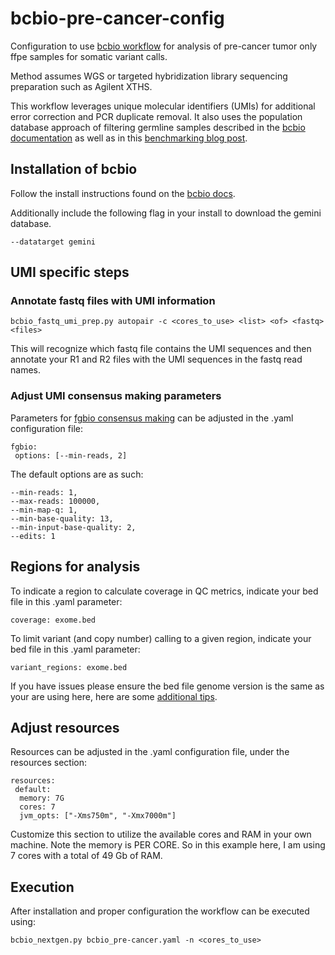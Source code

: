# bcbio-pre-cancer-config

Configuration to use [bcbio workflow](https://bcbio-nextgen.readthedocs.io/en/latest/contents/pipelines.html#cancer-variant-calling) for analysis of pre-cancer tumor only ffpe samples for somatic variant calls.

Method assumes WGS or targeted hybridization library sequencing preparation such as Agilent XTHS.

This workflow leverages unique molecular identifiers (UMIs) for additional error correction and PCR duplicate removal. It also uses the population database approach of filtering germline samples described in the [bcbio documentation](https://bcbio-nextgen.readthedocs.io/en/latest/contents/pipelines.html#cancer-variant-calling) as well as in this [benchmarking blog post](http://bcb.io/2015/03/05/cancerval/).

## Installation of bcbio

Follow the install instructions found on the [bcbio docs](https://bcbio-nextgen.readthedocs.io/en/latest/contents/installation.html).

Additionally include the following flag in your install to download the gemini database.
```
--datatarget gemini
```

## UMI specific steps
### Annotate fastq files with UMI information

```
bcbio_fastq_umi_prep.py autopair -c <cores_to_use> <list> <of> <fastq> <files>
```

This will recognize which fastq file contains the UMI sequences and then annotate your R1 and R2 files with the UMI sequences in the fastq read names.

### Adjust UMI consensus making parameters

Parameters for [fgbio consensus making](http://fulcrumgenomics.github.io/fgbio/tools/latest/CallMolecularConsensusReads.html) can be adjusted in the .yaml configuration file:
```
fgbio:
 options: [--min-reads, 2]
```

The default options are as such:
```
--min-reads: 1,
--max-reads: 100000,
--min-map-q: 1,
--min-base-quality: 13,
--min-input-base-quality: 2,
--edits: 1
```

## Regions for analysis

To indicate a region to calculate coverage in QC metrics, indicate your bed file in this .yaml parameter:
```
coverage: exome.bed
```

To limit variant (and copy number) calling to a given region, indicate your bed file in this .yaml parameter:

```
variant_regions: exome.bed
```

If you have issues please ensure the bed file genome version is the same as your are using here, here are some [additional tips](https://bcbio-nextgen.readthedocs.io/en/latest/contents/configuration.html#input-file-preparation).

## Adjust resources

Resources can be adjusted in the .yaml configuration file, under the resources section:

```
resources:
 default:
  memory: 7G
  cores: 7
  jvm_opts: ["-Xms750m", "-Xmx7000m"]
```

Customize this section to utilize the available cores and RAM in your own machine. Note the memory is PER CORE. So in this example here, I am using 7 cores with a total of 49 Gb of RAM.

## Execution

After installation and proper configuration the workflow can be executed using:

```
bcbio_nextgen.py bcbio_pre-cancer.yaml -n <cores_to_use>
```
